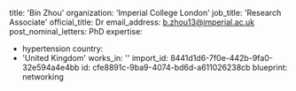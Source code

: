 title: 'Bin Zhou'
organization: 'Imperial College London'
job_title: 'Research Associate'
official_title: Dr
email_address: b.zhou13@imperial.ac.uk
post_nominal_letters: PhD
expertise:
  - hypertension
country:
  - 'United Kingdom'
works_in: ''
import_id: 8441d1d6-7f0e-442b-9fa0-32e594a4e4bb
id: cfe8891c-9ba9-4074-bd6d-a611026238cb
blueprint: networking
